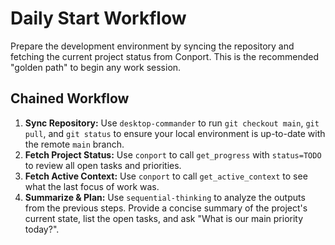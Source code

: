 # Daily Start Workflow

Prepare the development environment by syncing the repository and fetching the current project status from Conport. This is the recommended "golden path" to begin any work session.

## Chained Workflow
1.  **Sync Repository:** Use `desktop-commander` to run `git checkout main`, `git pull`, and `git status` to ensure your local environment is up-to-date with the remote `main` branch.
2.  **Fetch Project Status:** Use `conport` to call `get_progress` with `status=TODO` to review all open tasks and priorities.
3.  **Fetch Active Context:** Use `conport` to call `get_active_context` to see what the last focus of work was.
4.  **Summarize & Plan:** Use `sequential-thinking` to analyze the outputs from the previous steps. Provide a concise summary of the project's current state, list the open tasks, and ask "What is our main priority today?".